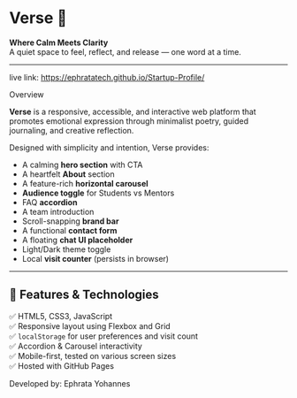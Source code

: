 # Verse 🌿

**Where Calm Meets Clarity**  
A quiet space to feel, reflect, and release — one word at a time.

---
live link:
https://ephratatech.github.io/Startup-Profile/

 Overview

**Verse** is a responsive, accessible, and interactive web platform that promotes emotional expression through minimalist poetry, guided journaling, and creative reflection.

Designed with simplicity and intention, Verse provides:

- A calming **hero section** with CTA
- A heartfelt **About** section
- A feature-rich **horizontal carousel**
- **Audience toggle** for Students vs Mentors
- FAQ **accordion**
- A team introduction
- Scroll-snapping **brand bar**
- A functional **contact form**
- A floating **chat UI placeholder**
- Light/Dark theme toggle
- Local **visit counter** (persists in browser)

---

## 📱 Features & Technologies

✅ HTML5, CSS3, JavaScript  
✅ Responsive layout using Flexbox and Grid  
✅ `localStorage` for user preferences and visit count  
✅ Accordion & Carousel interactivity  
✅ Mobile-first, tested on various screen sizes  
✅ Hosted with GitHub Pages

 Developed by: Ephrata Yohannes

